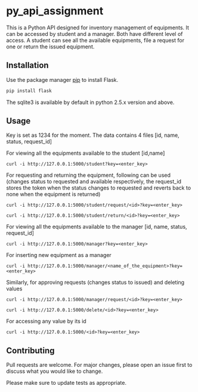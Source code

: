 # py_api_assignment

This is a Python API designed for inventory management of equipments. It can be accessed by student and a manager. Both have different level of access. A student can see all the available equipments, file a request for one or return the issued equipment.

## Installation

Use the package manager [pip](https://pypi.org/project/Flask/) to install Flask.

```bash
pip install flask
```
The sqlite3 is available by default in python 2.5.x version and above.

## Usage
Key is set as 1234 for the moment. The data contains 4 files [id, name, status, request_id]

For viewing all the equipments available to the student [id,name]
```curl
curl -i http://127.0.0.1:5000/student?key=<enter_key>
```
For requesting and returning the equipment, following can be used (changes status to requested and available respectively, the request_id stores the token when the status changes to requested and reverts back to none when the equipment is returned)
```curl
curl -i http://127.0.0.1:5000/student/request/<id>?key=<enter_key>

curl -i http://127.0.0.1:5000/student/return/<id>?key=<enter_key>
```

For viewing all the equipments available to the manager [id, name, status, request_id]
```curl
curl -i http://127.0.0.1:5000/manager?key=<enter_key>
```

For inserting new equipment as a manager

```curl
curl -i http://127.0.0.1:5000/manager/<name_of_the_equipment>?key=<enter_key>
```

Similarly, for approving requests (changes status to issued) and deleting values
```curl
curl -i http://127.0.0.1:5000/manager/request/<id>?key=<enter_key>

curl -i http://127.0.0.1:5000/delete/<id>?key=<enter_key>
```

For accessing any value by its id
```curl
curl -i http://127.0.0.1:5000/<id>?key=<enter_key>
```




## Contributing
Pull requests are welcome. For major changes, please open an issue first to discuss what you would like to change.

Please make sure to update tests as appropriate.